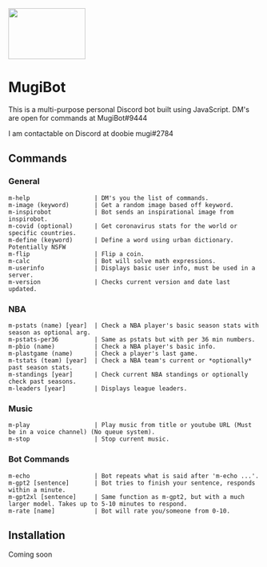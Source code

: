<img src="https://i.imgur.com/MINhF0h.jpg" width="154" height="102">

# MugiBot


This is a multi-purpose personal Discord bot built using JavaScript. DM's are open for commands at MugiBot#9444

I am contactable on Discord at doobie mugi#2784

## Commands

### General

```
m-help                  | DM's you the list of commands.
m-image (keyword)       | Get a random image based off keyword.
m-inspirobot            | Bot sends an inspirational image from inspirobot.
m-covid (optional)      | Get coronavirus stats for the world or specific countries.
m-define (keyword)      | Define a word using urban dictionary. Potentially NSFW
m-flip                  | Flip a coin.
m-calc                  | Bot will solve math expressions.
m-userinfo              | Displays basic user info, must be used in a server.
m-version               | Checks current version and date last updated.
```
### NBA

```
m-pstats (name) [year]  | Check a NBA player's basic season stats with season as optional arg.
m-pstats-per36          | Same as pstats but with per 36 min numbers.
m-pbio (name)           | Check a NBA player's basic info.
m-plastgame (name)      | Check a player's last game.
m-tstats (team) [year]  | Check a NBA team's current or *optionally* past season stats.
m-standings [year]      | Check current NBA standings or optionally check past seasons.
m-leaders [year]        | Displays league leaders.
```
### Music

```
m-play                  | Play music from title or youtube URL (Must be in a voice channel) (No queue system).
m-stop                  | Stop current music.
```
### Bot Commands

```
m-echo                  | Bot repeats what is said after 'm-echo ...'.
m-gpt2 [sentence]       | Bot tries to finish your sentence, responds within a minute.
m-gpt2xl [sentence]     | Same function as m-gpt2, but with a much larger model. Takes up to 5-10 minutes to respond.
m-rate [name]           | Bot will rate you/someone from 0-10.
```

## Installation
Coming soon